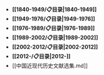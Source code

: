 - **[[1840-1949/📋目录|1840-1949]]**
- **[[1949-1976/📋目录|1949-1976]]**
- **[[1976-1989/📋目录|1976-1989]]**
- **[[1989-2002/📋目录|1989-2002]]**
- **[[2002-2012/📋目录|2002-2012]]**
- **[[2012-/📋目录|2012-]]**
- [[中国近现代历史文献选集.md]]
